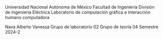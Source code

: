 Universidad Nacional Autónoma de México
Facultad de Ingeniería 
División de Ingeniería Eléctrica
Laboratorio de computación gráfica e interacción humano computadora

Nava Alberto Vanessa
Grupo de laboratorio 02
Grupo de teoría 04
Semestre 2024-2
